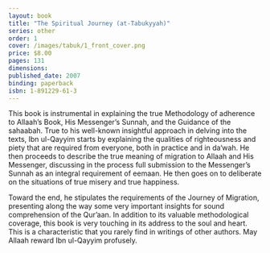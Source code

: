 ```yaml
---
layout: book
title: "The Spiritual Journey (at-Tabukyyah)"
series: other
order: 1
cover: /images/tabuk/1_front_cover.png
price: $8.00
pages: 131
dimensions:
published_date: 2007
binding: paperback
isbn: 1-891229-61-3
---
```


This book is instrumental in explaining the true Methodology of adherence to Allaah’s Book, His Messenger’s Sunnah, and the Guidance of the sahaabah.
True to his well-known insightful approach in delving into the texts, Ibn ul-Qayyim starts by explaining the qualities of righteousness and piety that are required from everyone, both in practice and in da‘wah. He then proceeds to describe the true meaning of migration to Allaah and His Messenger, discussing in the process full submission to the Messenger’s Sunnah as an integral requirement of eemaan. He then goes on to deliberate on the situations of true misery and true happiness.

Toward the end, he stipulates the requirements of the Journey of Migration, presenting along the way some very important insights for sound comprehension of the Qur’aan. In addition to its valuable methodological coverage, this book is very touching in its address to the soul and heart. This is a characteristic that you rarely find in writings of other authors. May Allaah reward Ibn ul-Qayyim profusely.
